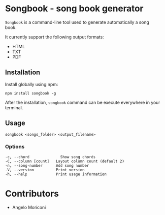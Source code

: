# Songbook - song book generator

`Songbook` is a command-line tool used to generate automatically a song book.

It currently support the following output formats: 

- HTML
- TXT
- PDF 

## Installation 

Install globally using npm: 

	npm install songbook -g

After the installation, `songbook` command can be execute everywhere in your terminal.

## Usage

	songbook <songs_folder> <output_filename>

### Options

	-c, --chord          	 Show song chords
	-C, --column [count]   Layout column count (default 2)
	-n, --song-number      Add song number
	-V, --version          Print version
	-h, --help             Print usage information

# Contributors

- Angelo Moriconi
